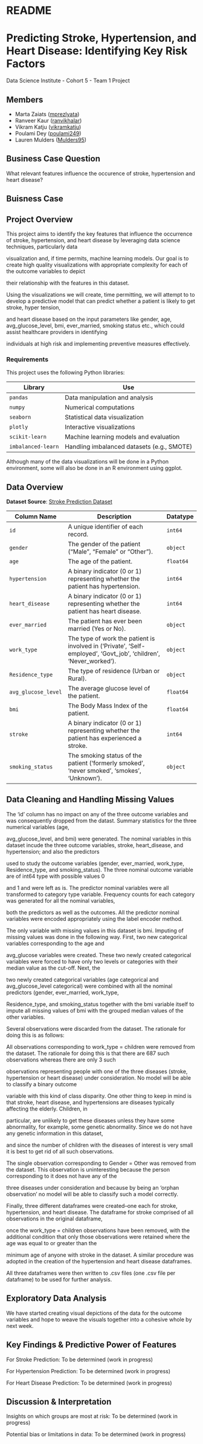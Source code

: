 README
================

# Predicting Stroke, Hypertension, and Heart Disease: Identifying Key Risk Factors

Data Science Institute - Cohort 5 - Team 1 Project

## Members

- Marta Zaiats ([mprezlyata](https://github.com/mprezlyata))
- Ranveer Kaur ([ranvikhalar](https://github.com/ranvikhalar))
- Vikram Katju ([vikramkatju](https://github.com/vikramkatju))
- Poulami Dey ([poulami249](https://github.com/poulami249))
- Lauren Mulders ([Mulders95](https://github.com/Mulders95))

## Business Case Question

What relevant features influence the occurence of stroke, hypertension
and heart disease?

## Buisness Case

## Project Overview

This project aims to identify the key features that influence the
occurrence of stroke, hypertension, and heart disease by leveraging data
science techniques, particularly data

visualization and, if time permits, machine learning models. Our goal is
to create high quality visualizations with appropriate complexity for
each of the outcome variables to depict

their relationship with the features in this dataset.

Using the visualizations we will create, time permitting, we will
attempt to to develop a predictive model that can predict whether a
patient is likely to get stroke, hyper tension,

and heart disease based on the input parameters like gender, age,
avg_glucose_level, bmi, ever_married, smoking status etc., which could
assist healthcare providers in identifying

individuals at high risk and implementing preventive measures
effectively.

### Requirements

This project uses the following Python libraries:

| **Library**        | **Use**                                    |
|--------------------|--------------------------------------------|
| `pandas`           | Data manipulation and analysis             |
| `numpy`            | Numerical computations                     |
| `seaborn`          | Statistical data visualization             |
| `plotly`           | Interactive visualizations                 |
| `scikit-learn`     | Machine learning models and evaluation     |
| `imbalanced-learn` | Handling imbalanced datasets (e.g., SMOTE) |

Although many of the data visualizations will be done in a Python
environment, some will also be done in an R environment using ggplot.

## Data Overview

**Dataset Source**: [Stroke Prediction
Dataset](https://www.kaggle.com/datasets/fedesoriano/stroke-prediction-dataset)

| **Column Name** | **Description** | **Datatype** |
|----|----|----|
| `id` | A unique identifier of each record. | `int64` |
| `gender` | The gender of the patient (“Male”, “Female” or “Other”). | `object` |
| `age` | The age of the patient. | `float64` |
| `hypertension` | A binary indicator (0 or 1) representing whether the patient has hypertension. | `int64` |
| `heart_disease` | A binary indicator (0 or 1) representing whether the patient has heart disease. | `int64` |
| `ever_married` | The patient has ever been married (Yes or No). | `object` |
| `work_type` | The type of work the patient is involved in (‘Private’, ‘Self-employed’, ‘Govt_job’, ‘children’, ‘Never_worked’). | `object` |
| `Residence_type` | The type of residence (Urban or Rural). | `object` |
| `avg_glucose_level` | The average glucose level of the patient. | `float64` |
| `bmi` | The Body Mass Index of the patient. | `float64` |
| `stroke` | A binary indicator (0 or 1) representing whether the patient has experienced a stroke. | `int64` |
| `smoking_status` | The smoking status of the patient (‘formerly smoked’, ‘never smoked’, ‘smokes’, ‘Unknown’). | `object` |

## Data Cleaning and Handling Missing Values

The ‘id’ column has no impact on any of the three outcome variables and
was consequently dropped from the datast. Summary statistics for the
three numerical variables (age,

avg_glucose_level, and bmi) were generated. The nominal variables in
this dataset incude the three outcome variables, stroke, heart_disease,
and hypertension; and also the predictors

used to study the outcome variables (gender, ever_married, work_type,
Residence_type, and smoking_status). The three nominal outcome variable
are of int64 type with possible values 0

and 1 and were left as is. The predictor nominal variables were all
transformed to category type variable. Frequency counts for each
category was generated for all the nominal variables,

both the predictors as well as the outcomes. All the predictor nominal
variables were encoded appropriately using the label encoder method.

The only variable with missing values in this dataset is bmi. Imputing
of missing values was done in the following way. First, two new
categorical variables corresponding to the age and

avg_glucose variables were created. These two newly created categorical
variables were forced to have only two levels or categories with their
median value as the cut-off. Next, the

two newly created categorical variables (age categorical and
avg_glucose_level categorical) were combined with all the nominal
predictors (gender, ever_married, work_type,

Residence_type, and smoking_status together with the bmi variable itself
to impute all missing values of bmi with the grouped median values of
the other variables.

Several observations were discarded from the dataset. The rationale for
doing this is as follows:

All observations corresponding to work_type = children were removed from
the dataset. The rationale for doing this is that there are 687 such
observations whereas there are only 3 such

observations representing people with one of the three diseases (stroke,
hypertension or heart disease) under consideration. No model will be
able to classify a binary outcome

variable with this kind of class disparity. One other thing to keep in
mind is that stroke, heart disease, and hypertensions are diseases
typically affecting the elderly. Children, in

particular, are unlikely to get these diseases unless they have some
abnormality, for example, some genetic abnormality. Since we do not have
any genetic information in this dataset,

and since the number of children with the diseases of interest is very
small it is best to get rid of all such observations.

The single observation corresponding to Gender = Other was removed from
the dataset. This observation is uninteresting because the person
corresponding to it does not have any of the

three diseases under consideration and because by being an ‘orphan
observation’ no model will be able to classify such a model correctly.

Finally, three different dataframes were created–one each for stroke,
hypertension, and heart disease. The dataframe for stroke comprised of
all observations in the original dataframe,

once the work_type = children observations have been removed, with the
additional condition that only those observations were retained where
the age was equal to or greater than the

minimum age of anyone with stroke in the dataset. A similar procedure
was adopted in the creation of the hypertension and heart disease
dataframes.

All three dataframes were then written to .csv files (one .csv file per
dataframe) to be used for further analysis.

## Exploratory Data Analysis

We have started creating visual depictions of the data for the outcome
variables and hope to weave the visuals together into a cohesive whole
by next week.

## Key Findings & Predictive Power of Features

For Stroke Prediction: To be determined (work in progress)

For Hypertension Prediction: To be determined (work in progress)

For Heart Disease Prediction: To be determined (work in progress)

## Discussion & Interpretation

Insights on which groups are most at risk: To be determined (work in
progress)

Potential bias or limitations in data: To be determined (work in
progress)
